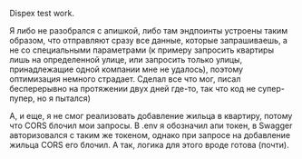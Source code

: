 Dispex test work.

Я либо не разобрался с апишкой, либо там эндпоинты устроены таким образом, что отправляют сразу все данные, которые запрашиваешь, а не со специальными параметрами (к примеру запросить квартиры лишь на определенной улице, или запросить только улицы, принадлежащие одной компании мне не удалось), поэтому оптимизация немного страдает. 
Сделал все что мог, писал бесперерывно на протяжении двух дней где-то, так что код не супер-пупер, но я пытался)

А, и еще, я не смог реализовать добавление жильца в квартиру, потому что CORS блочил мои запросы. В .env я обозначил апи токен, в Swagger авторизовался с таким же токеном, однако при запросе на добавление жильца CORS его блочил. А так, логика для этого вроде готова (почти).
